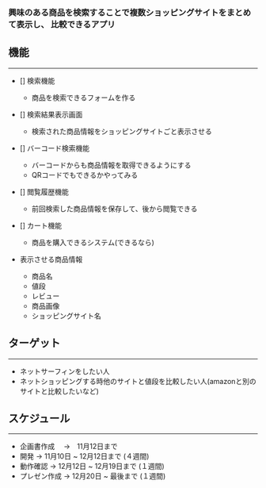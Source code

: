 ### 興味のある商品を検索することで複数ショッピングサイトをまとめて表示し、  比較できるアプリ

## 機能
***
- [] 検索機能
    * 商品を検索できるフォームを作る
- [] 検索結果表示画面
    * 検索された商品情報をショッピングサイトごと表示させる
- [] バーコード検索機能
    * バーコードからも商品情報を取得できるようにする
    * QRコードでもできるかやってみる
- [] 閲覧履歴機能
    * 前回検索した商品情報を保存して、後から閲覧できる
- [] カート機能
    * 商品を購入できるシステム(できるなら)

- 表示させる商品情報
    * 商品名
    * 値段
    * レビュー
    * 商品画像
    * ショッピングサイト名


## ターゲット
***

- ネットサーフィンをしたい人
- ネットショッピングする時他のサイトと値段を比較したい人(amazonと別のサイトと比較したいなど)


## スケジュール
***
- 企画書作成　 ->　11月12日まで
- 開発         ->  11月10日 ~ 12月12日まで     (４週間)
- 動作確認     ->  12月12日 ~ 12月19日まで     (１週間)
- プレゼン作成 ->  12月20日 ~ 最後まで         (１週間)

